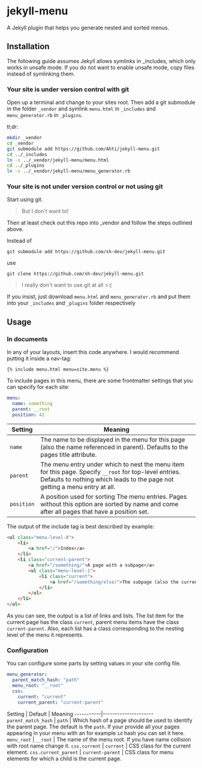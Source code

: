 jekyll-menu
===========

A Jekyll plugin that helps you generate nested and sorted menus.


## Installation

The following guide assumes Jekyll allows symlinks in _includes, which only works in unsafe mode. If you do not want to enable unsafe mode, copy files instead of symlinking them.

### Your site is under version control with git

Open up a terminal and change to your sites root.
Then add a git submodule in the folder `_vendor` and symlink `menu.html` in `_includes` and `menu_generator.rb` in `_plugins`.

tl;dr:

```bash
mkdir _vendor
cd _vendor
git submodule add https://github.com/Ahti/jekyll-menu.git
cd ../_includes
ln -s ../_vendor/jekyll-menu/menu.html
cd ../_plugins
ln -s ../_vendor/jekyll-menu/menu_generator.rb
```

### Your site is not under version control or not using git

Start using git.

> But I don't want to!

Then at least check out this repo into _vendor and follow the steps outlined above.

Instead of

    git submodule add https://github.com/sh-dev/jekyll-menu.git

use

    git clone https://github.com/sh-dev/jekyll-menu.git

> I really don't want to use git at all >:(

If you insist, just download `menu.html` and `menu_generator.rb` and put them into your `_includes` and `_plugins` folder respectively

## Usage

### In documents 

In any of your layouts, insert this code anywhere. I would recommend putting it inside a nav-tag:

    {% include menu.html menu=site.menu %}

To include pages in this menu, there are some frontmatter settings that you can specify for each site:

```yaml
menu:
  name: something
  parent: __root
  position: 42
```

Setting    | Meaning
-----------|--------
`name`     | The name to be displayed in the menu for this page (also the name referenced in parent). Defaults to the pages title attribute.
`parent`   | The menu entry under which to nest the menu item for this page. Specify `__root` for top-level entries. Defaults to nothing which leads to the page not getting a menu entry at all.
`position` | A position used for sorting The menu entries. Pages without this option are sorted by name and come after all pages that have a position set.

The output of the include tag is best described by example:

```html
<ul class="menu-level-0">
    <li>
        <a href="/">Index</a>
    </li>
    <li class="current-parent">
        <a href="/something/">A page with a subpage</a>
        <ul class="menu-level-1">
            <li class="current">
                <a href="/something/else/">The subpage (also the current page)</a>
            </li>
        </ul>
    </li>
</ul>
```

As you can see, the output is a list of links and lists. The list item for the current page has the class `current`, parent menu items have the class `current-parent`. Also, each list has a class corresponding to the nesting level of the menu it represents.

### Configuration

You can configure some parts by setting values in your site config file.



```yaml
menu_generator:
  parent_match_hash: "path"
  menu_root: "__root"
  css:
    current: "current"
    current_parent: "current-parent"

```

Setting    |  Default |  Meaning
-----------|---------------------
`parent_match_hash`  |  `path` | Which hash of a page should be used to identify the parent page. The default is the `path`. If your provide all your pages appearing in your menu with an for example `id` hash you can set it here.
`menu_root` |  `__root`  | The name of the menu root. If you have name collision with root name change it.
`css.current` | `current` |  CSS class for the current element.
`css.current_parent` | `current-parent` |  CSS class for menu elements for which a child is the current page.

